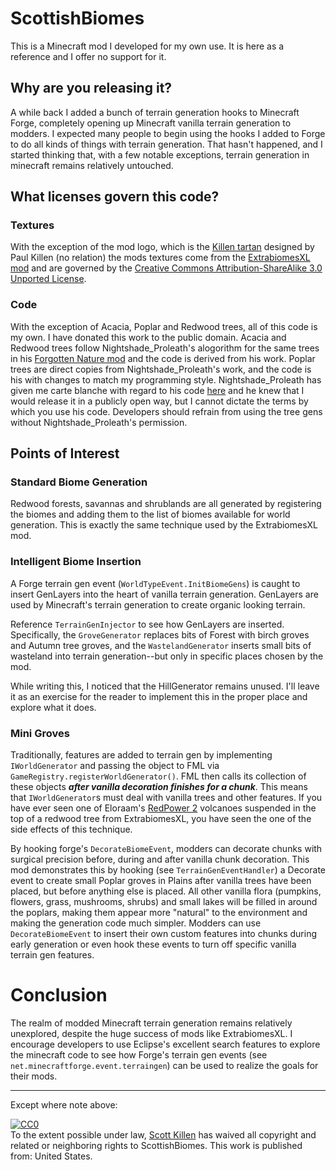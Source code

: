 # ScottishBiomes

This is a Minecraft mod I developed for my own use. It is here as a reference and I offer no support for it.

## Why are you releasing it?

A while back I added a bunch of terrain generation hooks to Minecraft Forge, completely opening up Minecraft vanilla terrain generation to modders. I expected many people to begin using the hooks I added to Forge to do all kinds of things with terrain generation. That hasn't happened, and I started thinking that, with a few notable exceptions, terrain generation in minecraft remains relatively untouched.

## What licenses govern this code?

### Textures
With the exception of the mod logo, which is the [Killen tartan](http://www.tartanregister.gov.uk/tartanDetails.aspx?ref=1971) designed by Paul Killen (no relation) the mods textures come from the [ExtrabiomesXL mod](https://github.com/ExtrabiomesXL/ExtrabiomesXL) and are governed by the [Creative Commons Attribution-ShareAlike 3.0 Unported License](http://creativecommons.org/licenses/by-sa/3.0/deed.en_US).

### Code
With the exception of Acacia, Poplar and Redwood trees, all of this code is my own. I have donated this work to the public domain. Acacia and Redwood trees follow Nightshade_Proleath's alogorithm for the same trees in his [Forgotten Nature mod](http://www.minecraftforum.net/topic/1519278-) and the code is derived from his work. Poplar trees are direct copies from Nightshade_Proleath's work, and the code is his with changes to match my programming style. Nightshade_Proleath has given me carte blanche with regard to his code [here](http://www.minecraftforum.net/topic/1519278-) and he knew that I would release it in a publicly open way, but I cannot dictate the terms by which you use his code. Developers should refrain from using the tree gens without Nightshade_Proleath's permission.

## Points of Interest

### Standard Biome Generation
Redwood forests, savannas and shrublands are all generated by registering the biomes and adding them to the list of biomes available for world generation. This is exactly the same technique used by the ExtrabiomesXL mod.

### Intelligent Biome Insertion
A Forge terrain gen event (`WorldTypeEvent.InitBiomeGens`) is caught to insert GenLayers into the heart of vanilla terrain generation. GenLayers are used by Minecraft's terrain generation to create organic looking terrain.

Reference `TerrainGenInjector` to see how GenLayers are inserted. Specifically, the `GroveGenerator` replaces bits of Forest with birch groves and Autumn tree groves, and the `WastelandGenerator` inserts small bits of wasteland into terrain generation--but only in specific places chosen by the mod.

While writing this, I noticed that the HillGenerator remains unused. I'll leave it as an exercise for the reader to implement this in the proper place and explore what it does.

### Mini Groves
Traditionally, features are added to terrain gen by implementing `IWorldGenerator` and passing the object to FML via `GameRegistry.registerWorldGenerator()`. FML then calls its collection of these objects _**after vanilla decoration finishes for a chunk**_. This means that `IWorldGenerator`s must deal with vanilla trees and other features. If you have ever seen one of Eloraam's [RedPower 2](http://www.eloraam.com/) volcanoes suspended in the top of a redwood tree from ExtrabiomesXL, you have seen the one of the side effects of this technique.

By hooking forge's `DecorateBiomeEvent`, modders can decorate chunks with surgical precision before, during and after vanilla chunk decoration. This mod demonstrates this by hooking (see `TerrainGenEventHandler`) a Decorate event to create small Poplar groves in Plains after vanilla trees have been placed, but before anything else is placed. All other vanilla flora (pumpkins, flowers, grass, mushrooms, shrubs) and small lakes will be filled in around the poplars, making them appear more "natural" to the environment and making the generation code much simpler. Modders can use `DecorateBiomeEvent` to insert their own custom features into chunks during early generation or even hook these events to turn off specific vanilla terrain gen features.

# Conclusion
The realm of modded Minecraft terrain generation remains relatively unexplored, despite the huge success of mods like ExtrabiomesXL. I encourage developers to use Eclipse's excellent search features to explore the minecraft code to see how Forge's terrain gen events (see `net.minecraftforge.event.terraingen`) can be used to realize the goals for their mods.

* * *
Except where note above:

<p xmlns:dct="http://purl.org/dc/terms/" xmlns:vcard="http://www.w3.org/2001/vcard-rdf/3.0#">
  <a rel="license"
     href="http://creativecommons.org/publicdomain/zero/1.0/">
    <img src="http://i.creativecommons.org/p/zero/1.0/88x31.png" style="border-style: none;" alt="CC0" />
  </a>
  <br />
  To the extent possible under law,
  <a rel="dct:publisher"
     href="https://github.com/scottkillen">
    <span property="dct:title">Scott Killen</span></a>
  has waived all copyright and related or neighboring rights to
  <span property="dct:title">ScottishBiomes</span>.
This work is published from:
<span property="vcard:Country" datatype="dct:ISO3166"
      content="US" about="https://github.com/scottkillen">
  United States</span>.
</p>
